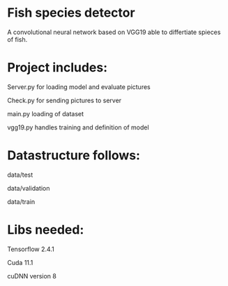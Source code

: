 # Fish species detector

A convolutional neural network based on VGG19 able to differtiate spieces of fish.

# Project includes:

Server.py for loading model and evaluate pictures

Check.py for sending pictures to server

main.py loading of dataset

vgg19.py handles training and definition of model

# Datastructure follows:

data/test

data/validation

data/train

# Libs needed:

Tensorflow 2.4.1

Cuda 11.1

cuDNN version 8
